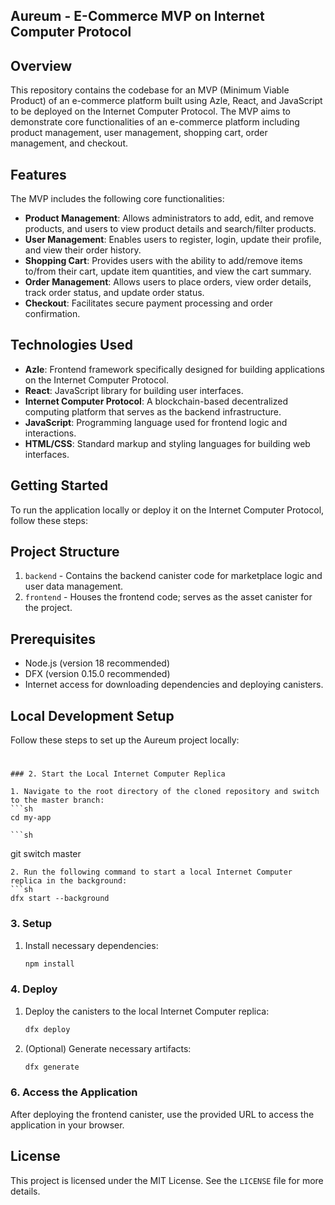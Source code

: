 
## Aureum - E-Commerce MVP on Internet Computer Protocol

## Overview
This repository contains the codebase for an MVP (Minimum Viable Product) of an e-commerce platform built using Azle, React, and JavaScript to be deployed on the Internet Computer Protocol. The MVP aims to demonstrate core functionalities of an e-commerce platform including product management, user management, shopping cart, order management, and checkout.

## Features
The MVP includes the following core functionalities:
- **Product Management**: Allows administrators to add, edit, and remove products, and users to view product details and search/filter products.
- **User Management**: Enables users to register, login, update their profile, and view their order history.
- **Shopping Cart**: Provides users with the ability to add/remove items to/from their cart, update item quantities, and view the cart summary.
- **Order Management**: Allows users to place orders, view order details, track order status, and update order status.
- **Checkout**: Facilitates secure payment processing and order confirmation.

## Technologies Used
- **Azle**: Frontend framework specifically designed for building applications on the Internet Computer Protocol.
- **React**: JavaScript library for building user interfaces.
- **Internet Computer Protocol**: A blockchain-based decentralized computing platform that serves as the backend infrastructure.
- **JavaScript**: Programming language used for frontend logic and interactions.
- **HTML/CSS**: Standard markup and styling languages for building web interfaces.

## Getting Started
To run the application locally or deploy it on the Internet Computer Protocol, follow these steps:


## Project Structure


1. `backend` - Contains the backend canister code for marketplace logic and user data management.
2. `frontend` - Houses the frontend code; serves as the asset canister for the project.

## Prerequisites

- Node.js (version 18 recommended)
- DFX (version 0.15.0 recommended)
- Internet access for downloading dependencies and deploying canisters.

## Local Development Setup

Follow these steps to set up the Aureum project locally:

#
   ```
### 2. Start the Local Internet Computer Replica

1. Navigate to the root directory of the cloned repository and switch to the master branch:
   ```sh
   cd my-app
   ```
    ```sh
   git switch master
   ```
2. Run the following command to start a local Internet Computer replica in the background:
   ```sh
   dfx start --background
   ```

### 3. Setup 

1. Install necessary dependencies:
   ```sh
   npm install
   ```


### 4. Deploy 

1. Deploy the canisters to the local Internet Computer replica:
   ```sh
   dfx deploy
   ```
3. (Optional) Generate necessary artifacts:
   ```sh
   dfx generate
   ```


### 6. Access the Application

After deploying the frontend canister, use the provided URL to access the application in your browser.


## License

This project is licensed under the MIT License. See the `LICENSE` file for more details.

